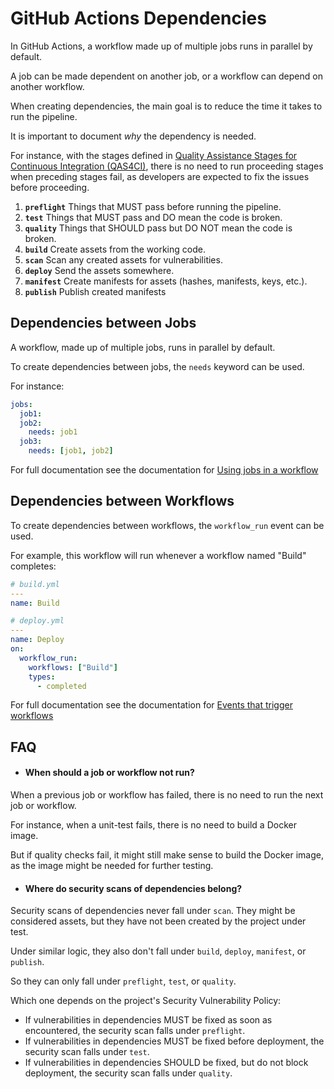 # GitHub Actions Dependencies

In GitHub Actions, a workflow made up of multiple jobs runs in parallel by default.

A job can be made dependent on another job, or a workflow can depend on another workflow.

When creating dependencies, the main goal is to reduce the time it takes to run the pipeline.

It is important to document _why_ the dependency is needed.

For instance, with the stages defined in [Quality Assistance Stages for Continuous Integration (QAS4CI)][1], there is no need to run proceeding stages when preceding stages fail, as developers are expected to fix the issues before proceeding.

[1]: https://gist.github.com/Potherca/e2903ad6adcf3db161d93deb2c1ec196

1. **`preflight`**
   Things that MUST pass before running the pipeline.
2. **`test`**
   Things that MUST pass and DO mean the code is broken.
3. **`quality`**
   Things that SHOULD pass but DO NOT mean the code is broken.
4. **`build`**
   Create assets from the working code.
5. **`scan`**
   Scan any created assets for vulnerabilities.
6. **`deploy`**
   Send the assets somewhere.
7. **`manifest`**
   Create manifests for assets (hashes, manifests, keys, etc.).
8. **`publish`**
   Publish created manifests

## Dependencies between Jobs

A workflow, made up of multiple jobs, runs in parallel by default.

To create dependencies between jobs, the `needs` keyword can be used.

For instance:

```yaml
jobs:
  job1:
  job2:
    needs: job1
  job3:
    needs: [job1, job2]
```

For full documentation see the documentation for [Using jobs in a workflow](https://docs.github.com/en/actions/writing-workflows/choosing-what-your-workflow-does/using-jobs-in-a-workflow)

## Dependencies between Workflows

To create dependencies between workflows, the `workflow_run` event can be used.

For example, this workflow will run whenever a workflow named "Build" completes:

```yaml
# build.yml
---
name: Build
```

```yaml
# deploy.yml
---
name: Deploy
on:
  workflow_run:
    workflows: ["Build"]
    types:
      - completed
```

For full documentation see the documentation for [Events that trigger workflows](https://docs.github.com/en/actions/learn-github-actions/events-that-trigger-workflows)

## FAQ

- #### When should a job or workflow not run?

When a previous job or workflow has failed, there is no need to run the next job or workflow.

For instance, when a unit-test fails, there is no need to build a Docker image. 

But if quality checks fail, it might still make sense to build the Docker image, as the image might be needed for further testing. 

- #### Where do security scans of dependencies belong?

Security scans of dependencies never fall under `scan`. They might be considered assets, but they have not been created by the project under test. 

Under similar logic, they also don't fall under `build`, `deploy`, `manifest`, or `publish`.

So they can only fall under `preflight`, `test`, or `quality`.

Which one depends on the project's Security Vulnerability Policy:

- If vulnerabilities in dependencies MUST be fixed as soon as encountered, the security scan falls under `preflight`.
- If vulnerabilities in dependencies MUST be fixed before deployment, the security scan falls under `test`.
- If vulnerabilities in dependencies SHOULD be fixed, but do not block deployment, the security scan falls under `quality`.
